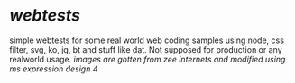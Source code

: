 *webtests*
========

simple webtests for some real world web coding samples using node, css filter, svg, ko, jq, bt and stuff like dat.
Not supposed for production or any realworld usage.
  *images are gotten from zee internets and modified using ms expression design 4*
